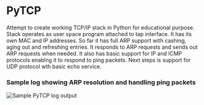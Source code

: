 # PyTCP

Attempt to create working TCP/IP stack in Python for educational purpose. Stack operates as user space program attached to tap interface. It has its own MAC and IP addresses. So far it has full ARP support with cashing, aging out and refreshing entries. It responds to ARP requests and sends out ARP requests when needed. It also has basic support for IP and ICMP protocols enablng it to respond to ping packets. Next steps is support for UDP protocol wth basic echo service.

### Sample log showing ARP resolution and handling ping packets
![Sample PyTCP log output](https://github.com/ccie18643/PyTCP/blob/main/pictures/log_01.jpg)
